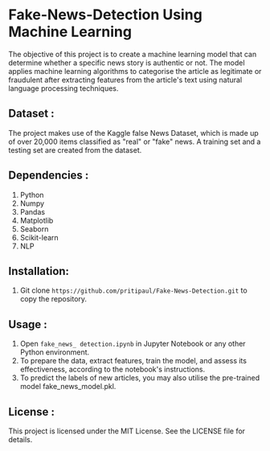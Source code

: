# Fake-News-Detection Using Machine Learning

The objective of this project is to create a machine learning model that can determine whether a specific news story is authentic or not. The model applies machine learning algorithms to categorise the article as legitimate or fraudulent after extracting features from the article's text using natural language processing techniques.

## Dataset :
The project makes use of the Kaggle false News Dataset, which is made up of over 20,000 items classified as "real" or "fake" news. A training set and a testing set are created from the dataset.


## Dependencies : 
 1. Python
 2. Numpy
 3. Pandas
 4. Matplotlib
 5. Seaborn
 6. Scikit-learn
 7. NLP
 

## Installation:
 1. Git clone `https://github.com/pritipaul/Fake-News-Detection.git` to copy the repository.
 

## Usage :
 1. Open `fake_news_ detection.ipynb` in Jupyter Notebook or any other Python environment.
 2. To prepare the data, extract features, train the model, and assess its effectiveness, according to the notebook's instructions.
 3. To predict the labels of new articles, you may also utilise the pre-trained model fake_news_model.pkl.

## License : 
This project is licensed under the MIT License. See the LICENSE file for details.
